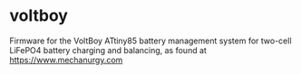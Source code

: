 # voltboy

Firmware for the VoltBoy ATtiny85 battery management system for two-cell LiFePO4 battery charging and balancing, as found at https://www.mechanurgy.com
